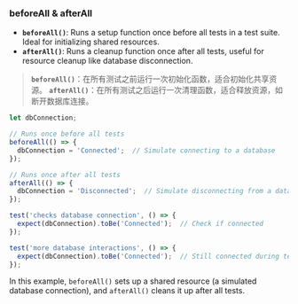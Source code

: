 ### beforeAll & afterAll

- **`beforeAll()`**: Runs a setup function once before all tests in a test suite. Ideal for initializing shared resources.
- **`afterAll()`**: Runs a cleanup function once after all tests, useful for resource cleanup like database disconnection.

> **`beforeAll()`**：在所有测试之前运行一次初始化函数，适合初始化共享资源。
> **`afterAll()`**：在所有测试之后运行一次清理函数，适合释放资源，如断开数据库连接。

```js
let dbConnection;

// Runs once before all tests
beforeAll(() => {
  dbConnection = 'Connected';  // Simulate connecting to a database
});

// Runs once after all tests
afterAll(() => {
  dbConnection = 'Disconnected';  // Simulate disconnecting from a database
});

test('checks database connection', () => {
  expect(dbConnection).toBe('Connected');  // Check if connected
});

test('more database interactions', () => {
  expect(dbConnection).toBe('Connected');  // Still connected during tests
});
```

In this example, `beforeAll()` sets up a shared resource (a simulated database connection), and `afterAll()` cleans it up after all tests.